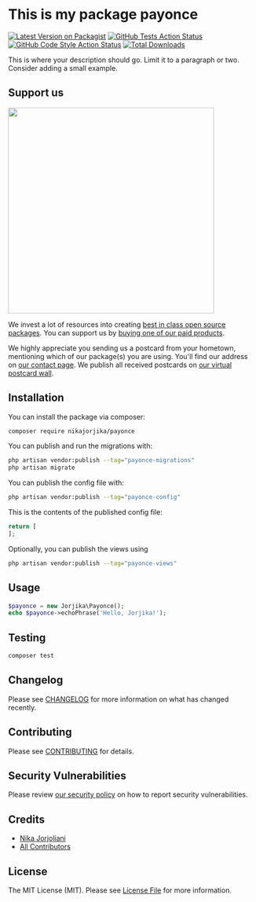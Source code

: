 # This is my package payonce

[![Latest Version on Packagist](https://img.shields.io/packagist/v/nikajorjika/payonce.svg?style=flat-square)](https://packagist.org/packages/nikajorjika/payonce)
[![GitHub Tests Action Status](https://img.shields.io/github/actions/workflow/status/nikajorjika/payonce/run-tests.yml?branch=main&label=tests&style=flat-square)](https://github.com/nikajorjika/payonce/actions?query=workflow%3Arun-tests+branch%3Amain)
[![GitHub Code Style Action Status](https://img.shields.io/github/actions/workflow/status/nikajorjika/payonce/fix-php-code-style-issues.yml?branch=main&label=code%20style&style=flat-square)](https://github.com/nikajorjika/payonce/actions?query=workflow%3A"Fix+PHP+code+style+issues"+branch%3Amain)
[![Total Downloads](https://img.shields.io/packagist/dt/nikajorjika/payonce.svg?style=flat-square)](https://packagist.org/packages/nikajorjika/payonce)

This is where your description should go. Limit it to a paragraph or two. Consider adding a small example.

## Support us

[<img src="https://github-ads.s3.eu-central-1.amazonaws.com/payonce.jpg?t=1" width="419px" />](https://spatie.be/github-ad-click/payonce)

We invest a lot of resources into creating [best in class open source packages](https://spatie.be/open-source). You can support us by [buying one of our paid products](https://spatie.be/open-source/support-us).

We highly appreciate you sending us a postcard from your hometown, mentioning which of our package(s) you are using. You'll find our address on [our contact page](https://spatie.be/about-us). We publish all received postcards on [our virtual postcard wall](https://spatie.be/open-source/postcards).

## Installation

You can install the package via composer:

```bash
composer require nikajorjika/payonce
```

You can publish and run the migrations with:

```bash
php artisan vendor:publish --tag="payonce-migrations"
php artisan migrate
```

You can publish the config file with:

```bash
php artisan vendor:publish --tag="payonce-config"
```

This is the contents of the published config file:

```php
return [
];
```

Optionally, you can publish the views using

```bash
php artisan vendor:publish --tag="payonce-views"
```

## Usage

```php
$payonce = new Jorjika\Payonce();
echo $payonce->echoPhrase('Hello, Jorjika!');
```

## Testing

```bash
composer test
```

## Changelog

Please see [CHANGELOG](CHANGELOG.md) for more information on what has changed recently.

## Contributing

Please see [CONTRIBUTING](CONTRIBUTING.md) for details.

## Security Vulnerabilities

Please review [our security policy](../../security/policy) on how to report security vulnerabilities.

## Credits

- [Nika Jorjoliani](https://github.com/nikajorjika)
- [All Contributors](../../contributors)

## License

The MIT License (MIT). Please see [License File](LICENSE.md) for more information.
